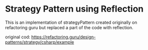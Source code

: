 # Strategy Pattern using Reflection
This is an implementation of strategyPattern created originally on refactoring guru but replaced a part of the code with reflection.

original cod:
https://refactoring.guru/design-patterns/strategy/csharp/example
